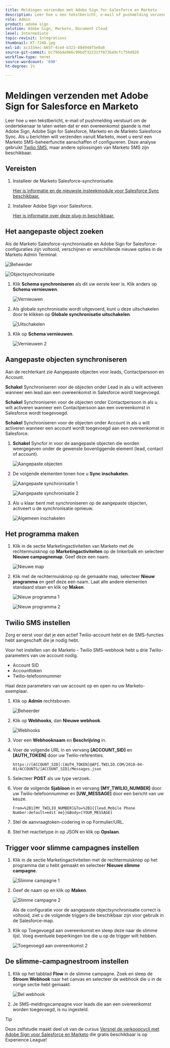```yaml
---
title: Meldingen verzenden met Adobe Sign for Salesforce en Marketo
description: Leer hoe u een tekstbericht, e-mail of pushmelding verzendt om de ondertekenaar te laten weten dat een overeenkomst onderweg is
role: Admin
product: adobe sign
solution: Adobe Sign, Marketo, Document Cloud
level: Intermediate
topic-revisit: Integrations
thumbnail: KT-7248.jpg
exl-id: ac3334ec-b65f-4ce4-b323-884948f5e0a6
source-git-commit: bc79bbde966c99bdf32231ff073b49cfc759d928
workflow-type: tm+mt
source-wordcount: '690'
ht-degree: 1%

---
```


# Meldingen verzenden met Adobe Sign for Salesforce en Marketo

Leer hoe u een tekstbericht, e-mail of pushmelding verstuurt om de ondertekenaar te laten weten dat er een overeenkomst gaande is met Adobe Sign, Adobe Sign for Salesforce, Marketo en de Marketo Salesforce Sync. Als u berichten wilt verzenden vanuit Marketo, moet u eerst een Marketo SMS-beheerfunctie aanschaffen of configureren. Deze analyse gebruikt [Twilio SMS](https://launchpoint.marketo.com/twilio/twilio-sms-for-marketo/), maar andere oplossingen van Marketo SMS zijn beschikbaar.

## Vereisten

1. Installeer de Marketo Salesforce-synchronisatie.

   [Hier is informatie en de nieuwste insteekmodule voor Salesforce Sync beschikbaar.](https://experienceleague.adobe.com/docs/marketo/using/product-docs/crm-sync/salesforce-sync/understanding-the-salesforce-sync.html)

1. Installeer Adobe Sign voor Salesforce.

   [Hier is informatie over deze plug-in beschikbaar.](https://helpx.adobe.com/ca/sign/using/salesforce-integration-installation-guide.html)

## Het aangepaste object zoeken

Als de Marketo Salesforce-synchronisatie en Adobe Sign for Salesforce-configuraties zijn voltooid, verschijnen er verschillende nieuwe opties in de Marketo Admin Terminal.

![Beheerder](assets/adminTab.png)

![Objectsynchronisatie](assets/salesforceAdmin.png)

1. Klik **Schema synchroniseren** als dit uw eerste keer is. Klik anders op **Schema vernieuwen**.

   ![Vernieuwen](assets/refreshSchema1.png)

1. Als globale synchronisatie wordt uitgevoerd, kunt u deze uitschakelen door te klikken op **Globale synchronisatie uitschakelen**.

   ![Uitschakelen](assets/disableGlobal.png)

1. Klik op **Schema vernieuwen**.

   ![Vernieuwen 2](assets/refreshSchema2.png)

## Aangepaste objecten synchroniseren

Aan de rechterkant zie Aangepaste objecten voor leads, Contactpersoon en Account.

**Schakel** Synchroniseren voor de objecten onder Lead in als u wilt activeren wanneer een lead aan een overeenkomst in Salesforce wordt toegevoegd.

**Schakel** Synchroniseren voor de objecten onder Contactpersoon in als u wilt activeren wanneer een Contactpersoon aan een overeenkomst in Salesforce wordt toegevoegd.

**Schakel** Synchroniseren voor de objecten onder Account in als u wilt activeren wanneer een account wordt toegevoegd aan een overeenkomst in Salesforce.

1. **Schakel** Syncfor in voor de aangepaste objecten die worden weergegeven onder de gewenste bovenliggende element (lead, contact of account).

   ![Aangepaste objecten](assets/customObjects.png)

1. De volgende elementen tonen hoe u **Sync inschakelen**.

   ![Aangepaste synchronisatie 1](assets/customObjectSync1.png)

   ![Aangepaste synchronisatie 2](assets/customObjectSync2.png)

1. Als u klaar bent met synchroniseren op de aangepaste objecten, activeert u de synchronisatie opnieuw.

   ![Algemeen inschakelen](assets/enableGlobal.png)

## Het programma maken

1. Klik in de sectie Marketingactiviteiten van Marketo met de rechtermuisknop op **Marketingactiviteiten** op de linkerbalk en selecteer **Nieuwe campagnemap**. Geef deze een naam.

   ![Nieuwe map](assets/newFolder.png)

1. Klik met de rechtermuisknop op de gemaakte map, selecteer **Nieuw programma** en geef deze een naam. Laat alle andere elementen standaard staan en klik op **Maken**.

   ![Nieuw programma 1](assets/newProgram1.png)

   ![Nieuw programma 2](assets/newProgram2.png)

## Twilio SMS instellen

Zorg er eerst voor dat je een actief Twilio-account hebt en de SMS-functies hebt aangeschaft die je nodig hebt.

Voor het instellen van de Marketo - Twilio SMS-webhook hebt u drie Twilio-parameters van uw account nodig.

- Account SID
- Accounttoken
- Twilio-telefoonnummer

Haal deze parameters van uw account op en open nu uw Marketo-exemplaar.

1. Klik op **Admin** rechtsboven.

   ![Beheerder](assets/adminTab.png)

1. Klik op **Webhooks**, dan **Nieuwe webhook**.

   ![Webhooks](assets/webhooks.png)

1. Voer een **Webhooknaam** en **Beschrijving** in.

1. Voer de volgende URL in en vervang **[ACCOUNT_SID]** en **[AUTH_TOKEN]** door uw Twilio-referenties.

   ```
   https://[ACCOUNT_SID]:[AUTH_TOKEN]@API.TWILIO.COM/2010-04-01/ACCOUNTS/[ACCOUNT_SID]/Messages.json
   ```

1. Selecteer **POST** als uw type verzoek.

1. Voer de volgende **Sjabloon** in en vervang **[MY_TWILIO_NUMBER]** door uw Twilio-telefoonnummer en **[UW_MESSAGE]** door een bericht van uw keuze.

   ```
   From=%2B1[MY_TWILIO_NUMBER]&To=%2B1{{lead.Mobile Phone Number:default=edit me}}&Body=[YOUR_MESSAGE]
   ```

1. Stel de aanvraagtoken-codering in op Formulier/URL.

1. Stel het reactietype in op JSON en klik op **Opslaan**.

## Trigger voor slimme campagnes instellen

1. Klik in de sectie Marketingactiviteiten met de rechtermuisknop op het programma dat u hebt gemaakt en selecteer **Nieuwe slimme campagne**.

   ![Slimme campagne 1](assets/smartCampaign1.png)

1. Geef de naam op en klik op **Maken**.

   ![Slimme campagne 2](assets/smartCampaign3.png)

   Als de configuratie voor de aangepaste objectsynchronisatie correct is voltooid, ziet u de volgende triggers die beschikbaar zijn voor gebruik in de Salesforce-map.

1. Klik op Toegevoegd aan overeenkomst en sleep deze naar de slimme lijst. Voeg eventuele beperkingen toe die u op de trigger wilt hebben.

   ![Toegevoegd aan overeenkomst 2](assets/addedToAgreement2.png)

## De slimme-campagnestroom instellen

1. Klik op het tabblad **Flow** in de slimme campagne. Zoek en sleep de **Stroom Webhook** naar het canvas en selecteer de webhook die u in de vorige sectie hebt gemaakt.

   ![Bel webhook](assets/callWebhook.png)

1. Je SMS-meldingscampagne voor leads die aan een overeenkomst worden toegevoegd, is nu ingesteld.

>[!TIP]
>
>Deze zelfstudie maakt deel uit van de cursus [Versnel de verkoopcycli met Adobe Sign voor Salesforce en Marketo](https://experienceleague.adobe.com/?recommended=Sign-U-1-2021.1) die gratis beschikbaar is op Experience League!